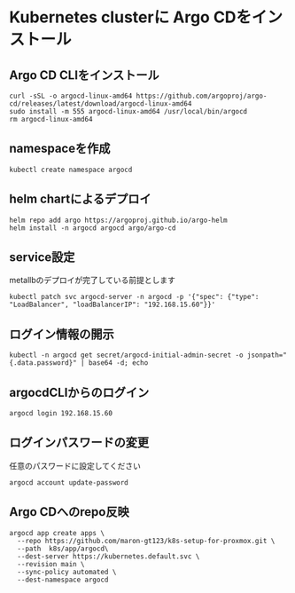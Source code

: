 # Kubernetes clusterに Argo CDをインストール

## Argo CD CLIをインストール
    
    curl -sSL -o argocd-linux-amd64 https://github.com/argoproj/argo-cd/releases/latest/download/argocd-linux-amd64
    sudo install -m 555 argocd-linux-amd64 /usr/local/bin/argocd
    rm argocd-linux-amd64

## namespaceを作成

    kubectl create namespace argocd
    
## helm chartによるデプロイ

    helm repo add argo https://argoproj.github.io/argo-helm
    helm install -n argocd argocd argo/argo-cd
    
## service設定
metallbのデプロイが完了している前提とします<br>

    kubectl patch svc argocd-server -n argocd -p '{"spec": {"type": "LoadBalancer", "loadBalancerIP": "192.168.15.60"}}'

## ログイン情報の開示

    kubectl -n argocd get secret/argocd-initial-admin-secret -o jsonpath="{.data.password}" | base64 -d; echo

## argocdCLIからのログイン

    argocd login 192.168.15.60

## ログインパスワードの変更
任意のパスワードに設定してください<br>

    argocd account update-password

## Argo CDへのrepo反映
    argocd app create apps \
      --repo https://github.com/maron-gt123/k8s-setup-for-proxmox.git \
      --path  k8s/app/argocd\
      --dest-server https://kubernetes.default.svc \
      --revision main \
      --sync-policy automated \
      --dest-namespace argocd
